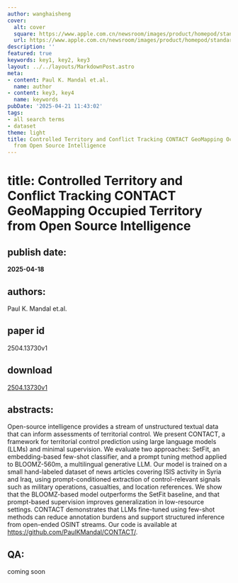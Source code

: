 ```yaml
---
author: wanghaisheng
cover:
  alt: cover
  square: https://www.apple.com.cn/newsroom/images/product/homepod/standard/Apple-HomePod-hero-230118_big.jpg.large_2x.jpg
  url: https://www.apple.com.cn/newsroom/images/product/homepod/standard/Apple-HomePod-hero-230118_big.jpg.large_2x.jpg
description: ''
featured: true
keywords: key1, key2, key3
layout: ../../layouts/MarkdownPost.astro
meta:
- content: Paul K. Mandal et.al.
  name: author
- content: key3, key4
  name: keywords
pubDate: '2025-04-21 11:43:02'
tags:
- all search terms
- dataset
theme: light
title: Controlled Territory and Conflict Tracking CONTACT GeoMapping Occupied Territory
  from Open Source Intelligence
---
```


# title: Controlled Territory and Conflict Tracking CONTACT GeoMapping Occupied Territory from Open Source Intelligence 
## publish date: 
**2025-04-18** 
## authors: 
  Paul K. Mandal et.al. 
## paper id
2504.13730v1
## download
[2504.13730v1](http://arxiv.org/abs/2504.13730v1)
## abstracts:
Open-source intelligence provides a stream of unstructured textual data that can inform assessments of territorial control. We present CONTACT, a framework for territorial control prediction using large language models (LLMs) and minimal supervision. We evaluate two approaches: SetFit, an embedding-based few-shot classifier, and a prompt tuning method applied to BLOOMZ-560m, a multilingual generative LLM. Our model is trained on a small hand-labeled dataset of news articles covering ISIS activity in Syria and Iraq, using prompt-conditioned extraction of control-relevant signals such as military operations, casualties, and location references. We show that the BLOOMZ-based model outperforms the SetFit baseline, and that prompt-based supervision improves generalization in low-resource settings. CONTACT demonstrates that LLMs fine-tuned using few-shot methods can reduce annotation burdens and support structured inference from open-ended OSINT streams. Our code is available at https://github.com/PaulKMandal/CONTACT/.
## QA:
coming soon
